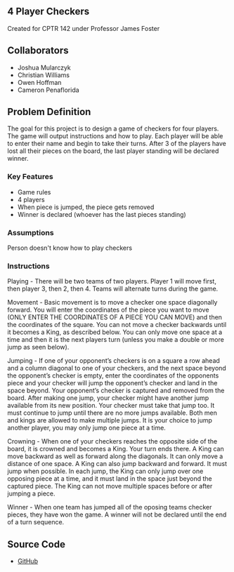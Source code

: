 ## 4 Player Checkers

Created for CPTR 142 under Professor James Foster

## Collaborators

* Joshua Mularczyk
* Christian Williams
* Owen Hoffman
* Cameron Penaflorida

## Problem Definition

The goal for this project is to design a game of checkers for four players.
The game will output instructions and how to play.
Each player will be able to enter their name and begin to take their turns.
After 3 of the players have lost all their pieces on the board, the last player standing will be declared winner.

### Key Features

* Game rules
* 4 players
* When piece is jumped, the piece gets removed
* Winner is declared (whoever has the last pieces standing)

### Assumptions

Person doesn't know how to play checkers

### Instructions

Playing  - There will be two teams of two players. 
Player 1 will move first, then player 3, then 2, then 4.
Teams will alternate turns during the game.

Movement - Basic movement is to move a checker one space diagonally forward.
You will enter the coordinates of the piece you want to move
(ONLY ENTER THE COORDINATES OF A PIECE YOU CAN MOVE) 
and then the coordinates of the square.
You can not move a checker backwards until it becomes a King, as described below.
You can only move one space at a time and then it is the next players turn
(unless you make a double or more jump as seen below).

Jumping - If one of your opponent’s checkers is on a square a row ahead and a column
diagonal to one of your checkers, and the next space beyond the opponent’s checker is
empty, enter the coordinates of the opponents piece and your checker will jump the
opponent’s checker and land in the space beyond.
Your opponent’s checker is captured and removed from the board.
After making one jump, your checker might have another jump available from its new position.
Your checker must take that jump too. 
It must continue to jump until there are no more jumps available.
Both men and kings are allowed to make multiple jumps.
It is your choice to jump another player, you may only jump one piece at a time.

Crowning - When one of your checkers reaches the opposite side of the board, it is crowned and becomes a King.
Your turn ends there. A King can move backward as well as forward along the diagonals.
It can only move a distance of one space. A King can also jump backward and forward. It must 
jump when possible. In each jump, the King can only jump over one opposing piece at a time, 
and it must land in the space just beyond the captured piece. The King can not move multiple spaces before or
after jumping a piece.

Winner - When one team has jumped all of the oposing teams checker pieces, they have won the game.
A winner will not be declared until the end of a turn sequence.

## Source Code

- [GitHub](https://github.com/Owen-Hoffman/4-player-Checkers)
